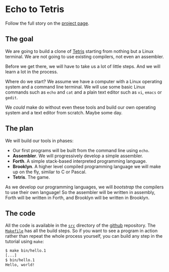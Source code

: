 # Echo to Tetris

Follow the full story on the [project page](https://tczajka.github.io/echo-to-tetris/).

## The goal

We are going to build a clone of [Tetris](https://tetris.com/)  starting from nothing but a Linux terminal.
We are not going to use existing compilers, not even an assembler.

Before we get there, we will have to take us a lot of little steps. And we will learn a lot
in the process.

Where do we start? We assume we have a computer with a Linux operating system and a command line terminal.
We will use some basic Linux commands such as `echo` and `cat` and a plain text
editor such as `vi`, `emacs` or `gedit`.

We *could* make do without even these tools and build our own operating system and a text
editor from scratch. Maybe some day.

## The plan

We will build our tools in phases:

* Our first programs will be built from the command line using `echo`.
* **Assembler**. We will progressively develop a simple assembler.
* **Forth**. A simple stack-based interpreted programming language.
* **Brooklyn**. A higher level compiled programming language we will make up on the fly,
  similar to C or Pascal.
* **Tetris**. The game.

As we develop our programming languages, we will *bootstrap* the compilers to use their own language!
So the assembler will be written in assembly, Forth will be written in Forth, and Brooklyn will be written
in Brooklyn.

## The code

All the code is available in the [`src`](https://github.com/tczajka/echo-to-tetris/tree/main/src) directory
of the [github](https://github.com/tczajka/echo-to-tetris) repository.
The [`Makefile`](https://github.com/tczajka/echo-to-tetris/blob/main/Makefile) has all the build steps.
So if you want to see a program in action rather than repeat the whole process yourself,
you can build any step in the tutorial using `make`:

```bash
$ make bin/hello.1
[...]
$ bin/hello.1
Hello, world!
```
